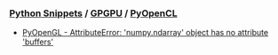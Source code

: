 ### [Python Snippets](../../README.md) / [GPGPU](../README.md) / [PyOpenCL](README.md)
- [PyOpenGL - AttributeError: 'numpy.ndarray' object has no attribute 'buffers' ](PyOpenGL%20-%20AttributeError:%20'numpy.ndarray'%20object%20has%20no%20attribute%20'buffers'%20.md)